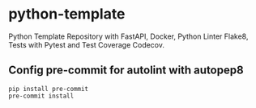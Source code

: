 # python-template
Python Template Repository with FastAPI, Docker, Python Linter Flake8, Tests with Pytest and Test Coverage Codecov.

## Config pre-commit for autolint with autopep8
```
pip install pre-commit
pre-commit install
```
